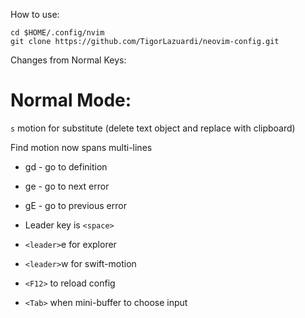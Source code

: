 How to use:

```shell
cd $HOME/.config/nvim
git clone https://github.com/TigorLazuardi/neovim-config.git
```

Changes from Normal Keys:

# Normal Mode:

`s` motion for substitute (delete text object and replace with clipboard)

Find motion now spans multi-lines

- gd - go to definition

- ge - go to next error

- gE - go to previous error

- Leader key is `<space>`

- `<leader>`e for explorer

- `<leader>`w for swift-motion

- `<F12>` to reload config

- `<Tab>` when mini-buffer to choose input
